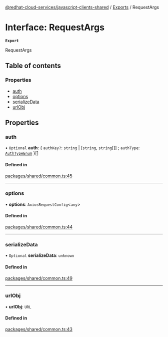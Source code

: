 [@redhat-cloud-services/javascript-clients-shared](../README.md) / [Exports](../modules.md) / RequestArgs

# Interface: RequestArgs

**`Export`**

RequestArgs

## Table of contents

### Properties

- [auth](RequestArgs.md#auth)
- [options](RequestArgs.md#options)
- [serializeData](RequestArgs.md#serializedata)
- [urlObj](RequestArgs.md#urlobj)

## Properties

### auth

• `Optional` **auth**: \{ `authKey?`: `string` \| [`string`, `string`[]] ; `authType`: [`AuthTypeEnum`](../modules.md#authtypeenum)  }[]

#### Defined in

[packages/shared/common.ts:45](https://github.com/RedHatInsights/javascript-clients/blob/main/packages/shared/common.ts#L45)

___

### options

• **options**: `AxiosRequestConfig`\<`any`\>

#### Defined in

[packages/shared/common.ts:44](https://github.com/RedHatInsights/javascript-clients/blob/main/packages/shared/common.ts#L44)

___

### serializeData

• `Optional` **serializeData**: `unknown`

#### Defined in

[packages/shared/common.ts:49](https://github.com/RedHatInsights/javascript-clients/blob/main/packages/shared/common.ts#L49)

___

### urlObj

• **urlObj**: `URL`

#### Defined in

[packages/shared/common.ts:43](https://github.com/RedHatInsights/javascript-clients/blob/main/packages/shared/common.ts#L43)
